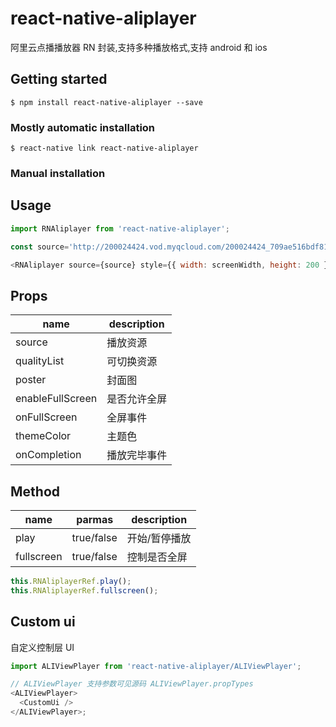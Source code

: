 # react-native-aliplayer

阿里云点播播放器 RN 封装,支持多种播放格式,支持 android 和 ios

## Getting started

`$ npm install react-native-aliplayer --save`

### Mostly automatic installation

`$ react-native link react-native-aliplayer`

### Manual installation

## Usage

```javascript
import RNAliplayer from 'react-native-aliplayer';

const source='http://200024424.vod.myqcloud.com/200024424_709ae516bdf811e6ad39991f76a4df69.f20.mp4'

<RNAliplayer source={source} style={{ width: screenWidth, height: 200 }} />;
```

## Props

| name             | description  |
| ---------------- | ------------ |
| source           | 播放资源     |
| qualityList      | 可切换资源   |
| poster           | 封面图       |
| enableFullScreen | 是否允许全屏 |
| onFullScreen     | 全屏事件     |
| themeColor       | 主题色       |
| onCompletion     | 播放完毕事件 |

## Method

| name       | parmas     | description   |
| ---------- | ---------- | ------------- |
| play       | true/false | 开始/暂停播放 |
| fullscreen | true/false | 控制是否全屏  |

```js
this.RNAliplayerRef.play();
this.RNAliplayerRef.fullscreen();
```

## Custom ui

自定义控制层 UI

```javascript
import ALIViewPlayer from 'react-native-aliplayer/ALIViewPlayer';

// ALIViewPlayer 支持参数可见源码 ALIViewPlayer.propTypes
<ALIViewPlayer>
  <CustomUi />
</ALIViewPlayer>;
```
